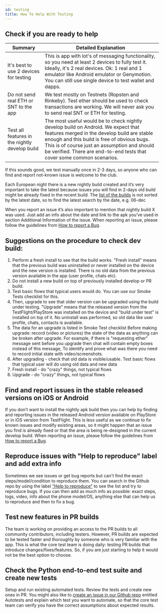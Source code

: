 ```yaml
---
id: testing
title: How To Help With Testing
---
```


## Check if you are ready to help

| Summary                |	Detailed Explanation                                  |
| -------------------- | ---------------------------------------------------------|
| It's best to use 2 devices for testing | This is app with lot's of messaging functionality, so you need at least 2 devices to fully test it. Ideally, it's 2 real devices. Ok: 1 real and 1 emulator like Android emulator or Genymotion. You can still use single device to test wallet and dapps. |
| Do not send real ETH or SNT to the app | We test mostly on Testnets (Ropsten and Rinkeby). Test ether should be used to check transactions are working. We will never ask you to send real SNT or ETH for testing. |
| Test all features in the nightly develop build | The most useful would be to check nightly develop build on Android. We expect that features merged in the develop build are stable enough and this build is free of obvious bugs. This is of course just an assumption and should be verified. There are end-to-end tests that cover some common scenarios. |

If this sounds good, we test manually once in 2-3 days, so anyone who can find and report not-known issue is welcome to the club.

Each European night there is a new nightly build created and it’s very important to take the latest because issues you will find in 2-days old build might be already fixed in the recent build. The [list of the builds](http://artifacts.status.im:8081/artifactory/nightlies-local/) is not sorted by the latest date, so to find the latest search by the date, e.g. 06-dec

When you report an issue it’s also important to mention that nightly build X was used. Just add an info about the date and link to the apk you’ve used in section Additional Information of the issue. When reporting an issue, please follow the guidelines from [How to report a Bug](report_a_bug.md).

## Suggestions on the procedure to check dev build:

1. Perform a fresh install to see that the build works. "Fresh install" means that the previous build was uninstalled or never installed on the device and the new version is installed. There is no old data from the previous version available in the app (user profile, chats etc).
2. Do not install a new build on top of previously installed develop or PR build.
3. Test basic flows that typical users would do. You can use our Smoke Tests checklist for this.
4. Then, upgrade to see that older version can be upgraded using the build under testing. "Upgrade" means that the released version from the TestFlight/PlayStore was installed on the device and "build under test" is installed on top of it. No uninstall was performed, so old data like user profile, chats, contacts is available.
5. The data for an upgrade is listed in Smoke Test checklist Before making upgrade: record (video or pictures) the state of the data as anything can be broken after upgrade. For example, if there is "requesting ether" message sent before you upgrade then chat will contain empty boxes instead of this message, To identify and prove what was there you need to record initial state with video/screenshots.
6. After upgrading - check that old data is visible/usable. Test basic flows that typical user will do using old data and new data
7. Fresh install - do "crazy" things, not typical flows
8. Upgrade - do "crazy" things, not typical flows

## Find and report issues in the stable released versions on iOS or Android

If you don’t want to install the nightly apk build then you can help by finding and reporting issues in the released Android version available on PlayStore or in iOS version from TestFlight. This is less useful as we continue to fix known issues and modify existing areas, so it might happen that an issue you find is already fixed or that the area is being re-designed in the current develop build. When reporting an issue, please follow the guidelines from [How to report a Bug](report_a_bug.md).

## Reproduce issues with "Help to reproduce" label and add extra info

Sometimes we see issues or get bug reports but can't find the exact steps/model/condition to reproduce them. You can search in the Github repo by using the label ["Help to reproduce"](https://github.com/status-im/status-react/issues?q=is%3Aopen+is%3Aissue+label%3A%22help+to+reproduce%22) to see the list and try to reproduce bugs. If you can then add as much info as possible: exact steps, logs, video, info about the phone model/OS, anything else that can help us to reproduce and then to fix a bug.

## Test new features in PR builds

The team is working on providing an access to the PR builds to all community contributors, including testers. However, PR builds are expected to be tested faster and thoroughly by someone who is very familiar with the app. This is what the core test team is doing daily: testing PR builds that introduce changes/fixes/features. So, if you are just starting to help it would not be the best option to choose.

## Check the Python end-to-end test suite and create new tests

Setup and run existing automated tests. Review the tests and create new ones in PR. You might also like to [create an issue in our Github repo](https://github.com/status-im/status-react/issues) entitled Autotests and explain which test you want to automate, so that the core test team can verify you have the correct assumptions about expected results.


